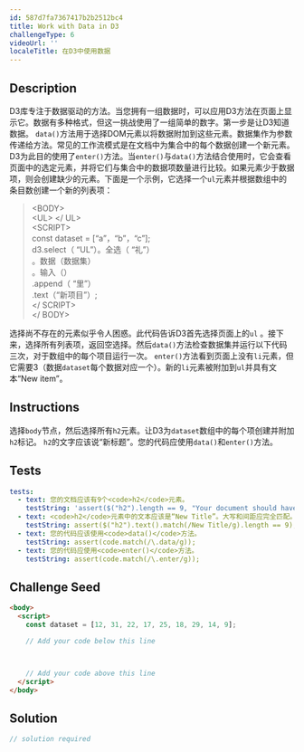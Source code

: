 ```yaml
---
id: 587d7fa7367417b2b2512bc4
title: Work with Data in D3
challengeType: 6
videoUrl: ''
localeTitle: 在D3中使用数据
---
```


## Description
<section id="description"> D3库专注于数据驱动的方法。当您拥有一组数据时，可以应用D3方法在页面上显示它。数据有多种格式，但这一挑战使用了一组简单的数字。第一步是让D3知道数据。 <code>data()</code>方法用于选择DOM元素以将数据附加到这些元素。数据集作为参数传递给方法。常见的工作流模式是在文档中为集合中的每个数据创建一个新元素。 D3为此目的使用了<code>enter()</code>方法。当<code>enter()</code>与<code>data()</code>方法结合使用时，它会查看页面中的选定元素，并将它们与集合中的数据项数量进行比较。如果元素少于数据项，则会创建缺少的元素。下面是一个示例，它选择一个<code>ul</code>元素并根据数组中的条目数创建一个新的列表项： <blockquote> &lt;BODY&gt; <br> &lt;UL&gt; &lt;/ UL&gt; <br> &lt;SCRIPT&gt; <br> const dataset = [“a”，“b”，“c”]; <br> d3.select（ “UL”）。全选（ “礼”） <br> 。数据（数据集） <br> 。输入（） <br> .append（ “里”） <br> .text（“新项目”）; <br> &lt;/ SCRIPT&gt; <br> &lt;/ BODY&gt; </blockquote>选择尚不存在的元素似乎令人困惑。此代码告诉D3首先选择页面上的<code>ul</code> 。接下来，选择所有列表项，返回空选择。然后<code>data()</code>方法检查数据集并运行以下代码三次，对于数组中的每个项目运行一次。 <code>enter()</code>方法看到页面上没有<code>li</code>元素，但它需要3（数据<code>dataset</code>每个数据对应一个）。新的<code>li</code>元素被附加到<code>ul</code>并具有文本“New item”。 </section>

## Instructions
<section id="instructions">选择<code>body</code>节点，然后选择所有<code>h2</code>元素。让D3为<code>dataset</code>数组中的每个项创建并附加<code>h2</code>标记。 <code>h2</code>的文字应该说“新标题”。您的代码应使用<code>data()</code>和<code>enter()</code>方法。 </section>

## Tests
<section id='tests'>

```yml
tests:
  - text: 您的文档应该有9个<code>h2</code>元素。
    testString: 'assert($("h2").length == 9, "Your document should have 9 <code>h2</code> elements.");'
  - text: <code>h2</code>元素中的文本应该是“New Title”。大写和间距应完全匹配。
    testString: assert($("h2").text().match(/New Title/g).length == 9);
  - text: 您的代码应该使用<code>data()</code>方法。
    testString: assert(code.match(/\.data/g));
  - text: 您的代码应使用<code>enter()</code>方法。
    testString: assert(code.match(/\.enter/g));

```

</section>

## Challenge Seed
<section id='challengeSeed'>

<div id='html-seed'>

```html
<body>
  <script>
    const dataset = [12, 31, 22, 17, 25, 18, 29, 14, 9];

    // Add your code below this line



    // Add your code above this line
  </script>
</body>

```

</div>



</section>

## Solution
<section id='solution'>

```js
// solution required
```
</section>
